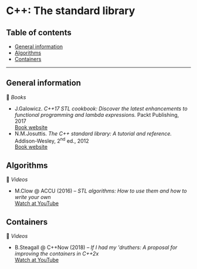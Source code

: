 # C++: The standard library

## Table of contents

* [General information](#general-information)
* [Algorithms](#algorithms)
* [Containers](#containers)

---

## General information

:book: *Books*

* J.Galowicz. *C++17 STL cookbook: Discover the latest enhancements to functional programming and lambda expressions.* Packt Publishing, 2017\
[Book website](https://www.packtpub.com/application-development/c17-stl-cookbook)
* N.M.Josuttis. *The C++ standard library: A tutorial and reference.* Addison-Wesley, 2<sup>nd</sup> ed., 2012\
[Book website](http://www.cppstdlib.com/)

## Algorithms

:movie_camera: *Videos*

* M.Clow @ ACCU (2016) &ndash; *STL algorithms: How to use them and how to write your own*\
[Watch at YouTube](https://www.youtube.com/watch?v=3nXLxMYXgWs)

## Containers

:movie_camera: *Videos*

* B.Steagall @ C++Now (2018) &ndash; *If I had my 'druthers: A proposal for improving the containers in C++2x*\
[Watch at YouTube](https://www.youtube.com/watch?v=bAE0qteS4Rk)
